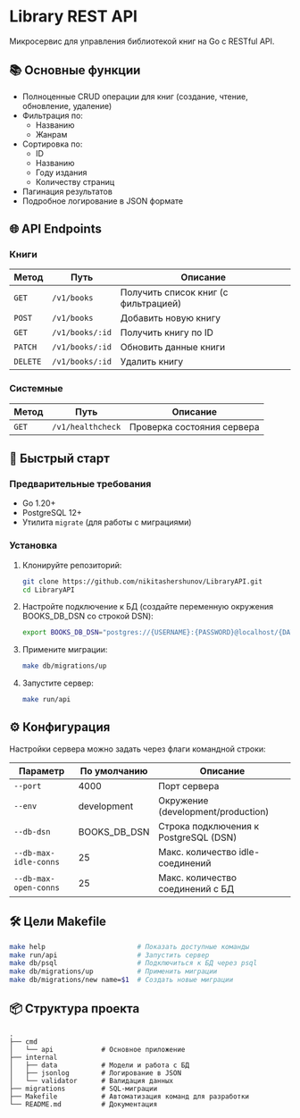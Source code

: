 # Library REST API

Микросервис для управления библиотекой книг на Go с RESTful API.

## 📚 Основные функции

- Полноценные CRUD операции для книг (создание, чтение, обновление, удаление)
- Фильтрация по:
  - Названию
  - Жанрам
- Сортировка по:
  - ID
  - Названию
  - Году издания
  - Количеству страниц
- Пагинация результатов
- Подробное логирование в JSON формате

## 🌐 API Endpoints

### Книги
| Метод | Путь | Описание |
|-------|------|----------|
| `GET` | `/v1/books` | Получить список книг (с фильтрацией) |
| `POST` | `/v1/books` | Добавить новую книгу |
| `GET` | `/v1/books/:id` | Получить книгу по ID |
| `PATCH` | `/v1/books/:id` | Обновить данные книги |
| `DELETE` | `/v1/books/:id` | Удалить книгу |

### Системные
| Метод | Путь | Описание |
|-------|------|----------|
| `GET` | `/v1/healthcheck` | Проверка состояния сервера |

## 🚀 Быстрый старт

### Предварительные требования
- Go 1.20+
- PostgreSQL 12+
- Утилита `migrate` (для работы с миграциями)

### Установка
1. Клонируйте репозиторий:
   ```bash
   git clone https://github.com/nikitashershunov/LibraryAPI.git
   cd LibraryAPI
   ```

2. Настройте подключение к БД (создайте переменную окружения BOOKS_DB_DSN со строкой DSN):
   ```bash
   export BOOKS_DB_DSN="postgres://{USERNAME}:{PASSWORD}@localhost/{DATABASE_NAME}"
   ```

3. Примените миграции:
   ```bash
   make db/migrations/up
   ```

4. Запустите сервер:
   ```bash
   make run/api
   ```

## ⚙️ Конфигурация

Настройки сервера можно задать через флаги командной строки:

| Параметр          | По умолчанию       | Описание                          |
|-------------------|--------------------|-----------------------------------|
| `--port`          | 4000               | Порт сервера                      |
| `--env`           | development        | Окружение (development/production)|
| `--db-dsn`        | BOOKS_DB_DSN       | Строка подключения к PostgreSQL (DSN)|
| `--db-max-idle-conns` | 25           | Макс. количество idle-соединений  |
| `--db-max-open-conns` | 25           | Макс. количество соединений с БД  |

## 🛠️ Цели Makefile

```bash
make help                       # Показать доступные команды
make run/api                    # Запустить сервер
make db/psql                    # Подключиться к БД через psql
make db/migrations/up           # Применить миграции
make db/migrations/new name=$1  # Создать новые миграции
```

## 📦 Структура проекта

```
.
├── cmd
│   └── api            # Основное приложение
├── internal
│   ├── data           # Модели и работа с БД
│   ├── jsonlog        # Логирование в JSON
│   └── validator      # Валидация данных
├── migrations         # SQL-миграции
├── Makefile           # Автоматизация команд для разработки
└── README.md          # Документация
```

